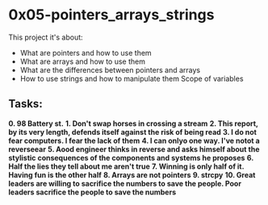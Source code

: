# 0x05-pointers_arrays_strings 

This project it's about:

- What are pointers and how to use them
- What are arrays and how to use them
- What are the differences between pointers and arrays
- How to use strings and how to manipulate them Scope of variables



## Tasks:

 **0. 98 Battery st.**
 **1. Don't swap horses in crossing a stream**
 **2. This report, by its very length, defends itself against the risk of being read**
 **3. I do not fear computers. I fear the lack of them**
 **4. I can onlyo one way. I've notot a reverseear**
 **5. Aood engineer thinks in reverse and asks himself about the stylistic consequences of the components and systems he proposes**
 **6. Half the lies they tell about me aren't true**
 **7. Winning is only half of it. Having fun is the other half**
 **8. Arrays are not pointers**
 **9. strcpy**
 **10. Great leaders are willing to sacrifice the numbers to save the people. Poor leaders sacrifice the people to save the numbers**
